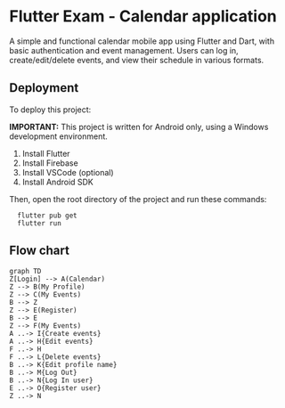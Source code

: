 
# Flutter Exam - Calendar application

A simple and functional calendar mobile app using Flutter and Dart, with basic authentication and event management. Users can log in, create/edit/delete events, and view their schedule in various formats.



## Deployment

To deploy this project:

**IMPORTANT:** This project is written for Android only, using a Windows development environment.
1. Install Flutter
2. Install Firebase
3. Install VSCode (optional)
4. Install Android SDK

Then, open the root directory of the project and run these commands:
```
  flutter pub get
  flutter run
```


## Flow chart

```mermaid
graph TD
Z[Login] --> A(Calendar)
Z --> B(My Profile)
Z --> C(My Events)
B --> Z
Z --> E(Register)
B --> E
Z --> F(My Events)
A ..-> I{Create events}
A ..-> H{Edit events}
F ..-> H
F ..-> L{Delete events}
B ..-> K{Edit profile name}
B ..-> M{Log Out}
B ..-> N{Log In user}
E ..-> O{Register user}
Z ..-> N
```
